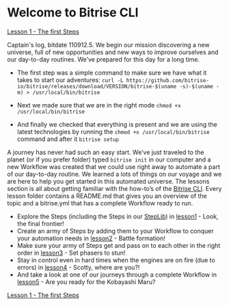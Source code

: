 # Welcome to Bitrise CLI

[Lesson 1 - The first Steps](./lesson1_steps)

Captain's log, bitdate 110912.5.
We begin our mission discovering a new universe, full of new opportunities and new ways to improve ourselves and our day-to-day routines. We’ve prepared for this day for a long time.

- The first step was a simple command to make sure we have what it takes to start our adventures: `curl -L https://github.com/bitrise-io/bitrise/releases/download/VERSION/bitrise-$(uname -s)-$(uname -m) > /usr/local/bin/bitrise`

- Next we made sure that we are in the right mode `chmod +x /usr/local/bin/bitrise`

- And finally we checked that everything is present and we are using the latest technologies by running the `chmod +x /usr/local/bin/bitrise` command and after it `bitrise setup`

A journey has never had such an easy start. We’ve just traveled to the planet (or if you prefer folder) typed `bitrise init` in our computer and a new Workflow was created that we could use right away to automate a part of our day-to-day routine. We learned a lots of things on our voyage and we are here to help you get started in this automated universe. The lessons section is all about getting familiar with the how-to’s of the [Bitrise CLI](https://github.com/bitrise-io/bitrise). Every lesson folder contains a README.md that gives you an overview of the topic and a bitrise.yml that has a complete Workflow ready to run.

- Explore the Steps (including the Steps in our [StepLib](https://github.com/bitrise-io/bitrise-steplib)) in [lesson1](./lesson1_steps) - Look, the final frontier!
- Create an army of Steps by adding them to your Workflow to conquer your automation needs in [lesson2](./lesson2_workflow) - Battle formation!
- Make sure your army of Steps get and pass on to each other in the right order in [lesson3](./lesson3_input_output_env) - Set phasers to stun!
- Stay in control even in hard times when the engines are on fire (due to errors) in [lesson4](./lesson4_errors) - Scotty, where are you?!
- And take a look at one of our journeys through a complete Workflow in [lesson5](./lesson5_complex_wf) - Are you ready for the Kobayashi Maru?

[Lesson 1 - The first Steps](./lesson1_steps)
